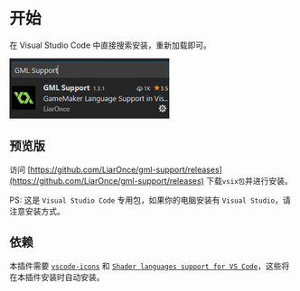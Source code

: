 # 开始

在 Visual Studio Code 中直接搜索安装，重新加载即可。

![](../../assets/sc1.png)

## 预览版

访问 [https://github.com/LiarOnce/gml-support/releases](https://github.com/LiarOnce/gml-support/releases) 下载`vsix包`并进行安装。

PS: 这是 `Visual Studio Code` 专用包，如果你的电脑安装有 `Visual Studio`，请注意安装方式。

## 依赖

本插件需要 [`vscode-icons`](https://github.com/vscode-icons/vscode-icons) 和 [`Shader languages support for VS Code`](https://github.com/stef-levesque/vscode-shader)，这些将在本插件安装时自动安装。